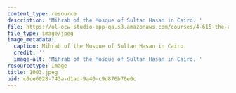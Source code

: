 ```yaml
---
content_type: resource
description: 'Mihrab of the Mosque of Sultan Hasan in Cairo. '
file: https://ol-ocw-studio-app-qa.s3.amazonaws.com/courses/4-615-the-architecture-of-cairo-spring-2002/c0ce6028743ad1ad9a40c9d876b76e0c_1003.jpeg
file_type: image/jpeg
image_metadata:
  caption: Mihrab of the Mosque of Sultan Hasan in Cairo.
  credit: ''
  image-alt: 'Mihrab of the Mosque of Sultan Hasan in Cairo. '
resourcetype: Image
title: 1003.jpeg
uid: c0ce6028-743a-d1ad-9a40-c9d876b76e0c
---
```


